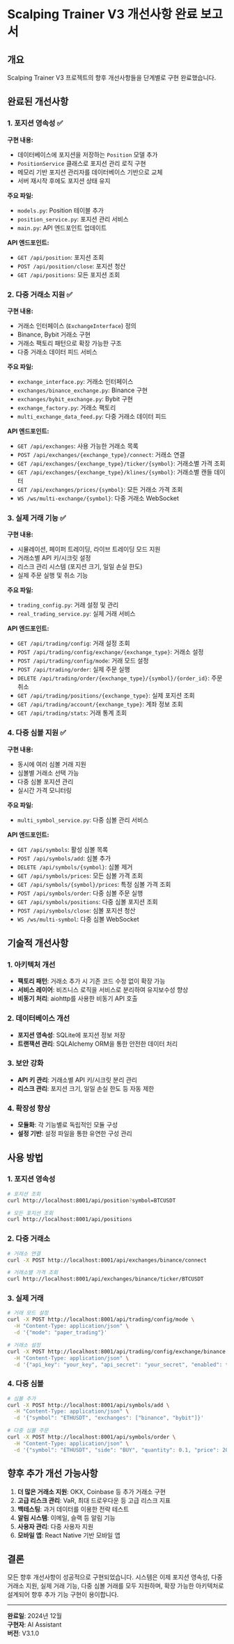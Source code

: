 # Scalping Trainer V3 개선사항 완료 보고서

## 개요
Scalping Trainer V3 프로젝트의 향후 개선사항들을 단계별로 구현 완료했습니다.

## 완료된 개선사항

### 1. 포지션 영속성 ✅
**구현 내용:**
- 데이터베이스에 포지션을 저장하는 `Position` 모델 추가
- `PositionService` 클래스로 포지션 관리 로직 구현
- 메모리 기반 포지션 관리자를 데이터베이스 기반으로 교체
- 서버 재시작 후에도 포지션 상태 유지

**주요 파일:**
- `models.py`: Position 테이블 추가
- `position_service.py`: 포지션 관리 서비스
- `main.py`: API 엔드포인트 업데이트

**API 엔드포인트:**
- `GET /api/position`: 포지션 조회
- `POST /api/position/close`: 포지션 청산
- `GET /api/positions`: 모든 포지션 조회

### 2. 다중 거래소 지원 ✅
**구현 내용:**
- 거래소 인터페이스 (`ExchangeInterface`) 정의
- Binance, Bybit 거래소 구현
- 거래소 팩토리 패턴으로 확장 가능한 구조
- 다중 거래소 데이터 피드 서비스

**주요 파일:**
- `exchange_interface.py`: 거래소 인터페이스
- `exchanges/binance_exchange.py`: Binance 구현
- `exchanges/bybit_exchange.py`: Bybit 구현
- `exchange_factory.py`: 거래소 팩토리
- `multi_exchange_data_feed.py`: 다중 거래소 데이터 피드

**API 엔드포인트:**
- `GET /api/exchanges`: 사용 가능한 거래소 목록
- `POST /api/exchanges/{exchange_type}/connect`: 거래소 연결
- `GET /api/exchanges/{exchange_type}/ticker/{symbol}`: 거래소별 가격 조회
- `GET /api/exchanges/{exchange_type}/klines/{symbol}`: 거래소별 캔들 데이터
- `GET /api/exchanges/prices/{symbol}`: 모든 거래소 가격 조회
- `WS /ws/multi-exchange/{symbol}`: 다중 거래소 WebSocket

### 3. 실제 거래 기능 ✅
**구현 내용:**
- 시뮬레이션, 페이퍼 트레이딩, 라이브 트레이딩 모드 지원
- 거래소별 API 키/시크릿 설정
- 리스크 관리 시스템 (포지션 크기, 일일 손실 한도)
- 실제 주문 실행 및 취소 기능

**주요 파일:**
- `trading_config.py`: 거래 설정 및 관리
- `real_trading_service.py`: 실제 거래 서비스

**API 엔드포인트:**
- `GET /api/trading/config`: 거래 설정 조회
- `POST /api/trading/config/exchange/{exchange_type}`: 거래소 설정
- `POST /api/trading/config/mode`: 거래 모드 설정
- `POST /api/trading/order`: 실제 주문 실행
- `DELETE /api/trading/order/{exchange_type}/{symbol}/{order_id}`: 주문 취소
- `GET /api/trading/positions/{exchange_type}`: 실제 포지션 조회
- `GET /api/trading/account/{exchange_type}`: 계좌 정보 조회
- `GET /api/trading/stats`: 거래 통계 조회

### 4. 다중 심볼 지원 ✅
**구현 내용:**
- 동시에 여러 심볼 거래 지원
- 심볼별 거래소 선택 가능
- 다중 심볼 포지션 관리
- 실시간 가격 모니터링

**주요 파일:**
- `multi_symbol_service.py`: 다중 심볼 관리 서비스

**API 엔드포인트:**
- `GET /api/symbols`: 활성 심볼 목록
- `POST /api/symbols/add`: 심볼 추가
- `DELETE /api/symbols/{symbol}`: 심볼 제거
- `GET /api/symbols/prices`: 모든 심볼 가격 조회
- `GET /api/symbols/{symbol}/prices`: 특정 심볼 가격 조회
- `POST /api/symbols/order`: 다중 심볼 주문 실행
- `GET /api/symbols/positions`: 다중 심볼 포지션 조회
- `POST /api/symbols/close`: 심볼 포지션 청산
- `WS /ws/multi-symbol`: 다중 심볼 WebSocket

## 기술적 개선사항

### 1. 아키텍처 개선
- **팩토리 패턴**: 거래소 추가 시 기존 코드 수정 없이 확장 가능
- **서비스 레이어**: 비즈니스 로직을 서비스로 분리하여 유지보수성 향상
- **비동기 처리**: aiohttp를 사용한 비동기 API 호출

### 2. 데이터베이스 개선
- **포지션 영속성**: SQLite에 포지션 정보 저장
- **트랜잭션 관리**: SQLAlchemy ORM을 통한 안전한 데이터 처리

### 3. 보안 강화
- **API 키 관리**: 거래소별 API 키/시크릿 분리 관리
- **리스크 관리**: 포지션 크기, 일일 손실 한도 등 자동 제한

### 4. 확장성 향상
- **모듈화**: 각 기능별로 독립적인 모듈 구성
- **설정 기반**: 설정 파일을 통한 유연한 구성 관리

## 사용 방법

### 1. 포지션 영속성
```bash
# 포지션 조회
curl http://localhost:8001/api/position?symbol=BTCUSDT

# 모든 포지션 조회
curl http://localhost:8001/api/positions
```

### 2. 다중 거래소
```bash
# 거래소 연결
curl -X POST http://localhost:8001/api/exchanges/binance/connect

# 거래소별 가격 조회
curl http://localhost:8001/api/exchanges/binance/ticker/BTCUSDT
```

### 3. 실제 거래
```bash
# 거래 모드 설정
curl -X POST http://localhost:8001/api/trading/config/mode \
  -H "Content-Type: application/json" \
  -d '{"mode": "paper_trading"}'

# 거래소 설정
curl -X POST http://localhost:8001/api/trading/config/exchange/binance \
  -H "Content-Type: application/json" \
  -d '{"api_key": "your_key", "api_secret": "your_secret", "enabled": true}'
```

### 4. 다중 심볼
```bash
# 심볼 추가
curl -X POST http://localhost:8001/api/symbols/add \
  -H "Content-Type: application/json" \
  -d '{"symbol": "ETHUSDT", "exchanges": ["binance", "bybit"]}'

# 다중 심볼 주문
curl -X POST http://localhost:8001/api/symbols/order \
  -H "Content-Type: application/json" \
  -d '{"symbol": "ETHUSDT", "side": "BUY", "quantity": 0.1, "price": 2000}'
```

## 향후 추가 개선 가능사항

1. **더 많은 거래소 지원**: OKX, Coinbase 등 추가 거래소 구현
2. **고급 리스크 관리**: VaR, 최대 드로우다운 등 고급 리스크 지표
3. **백테스팅**: 과거 데이터를 이용한 전략 테스트
4. **알림 시스템**: 이메일, 슬랙 등 알림 기능
5. **사용자 관리**: 다중 사용자 지원
6. **모바일 앱**: React Native 기반 모바일 앱

## 결론

모든 향후 개선사항이 성공적으로 구현되었습니다. 시스템은 이제 포지션 영속성, 다중 거래소 지원, 실제 거래 기능, 다중 심볼 거래를 모두 지원하며, 확장 가능한 아키텍처로 설계되어 향후 추가 기능 구현이 용이합니다.

---

**완료일**: 2024년 12월  
**구현자**: AI Assistant  
**버전**: V3.1.0
